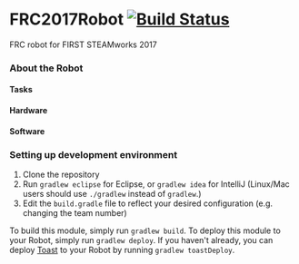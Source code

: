 # FRC2017Robot  [![Build Status](https://travis-ci.org/frc4571/FRC2017Robot.svg?branch=master)](https://travis-ci.org/frc4571/FRC2017Robot)

FRC robot for FIRST STEAMworks 2017

### About the Robot


#### Tasks


#### Hardware


#### Software


### Setting up development environment

1. Clone the repository
2. Run `gradlew eclipse` for Eclipse, or `gradlew idea` for IntelliJ (Linux/Mac users should use `./gradlew` instead of `gradlew`.)
3. Edit the `build.gradle` file to reflect your desired configuration (e.g. changing the team number)

To build this module, simply run `gradlew build`.
To deploy this module to your Robot, simply run `gradlew deploy`.
If you haven't already, you can deploy [Toast](https://github.com/Open-RIO/ToastAPI) to your Robot by running `gradlew toastDeploy`.




